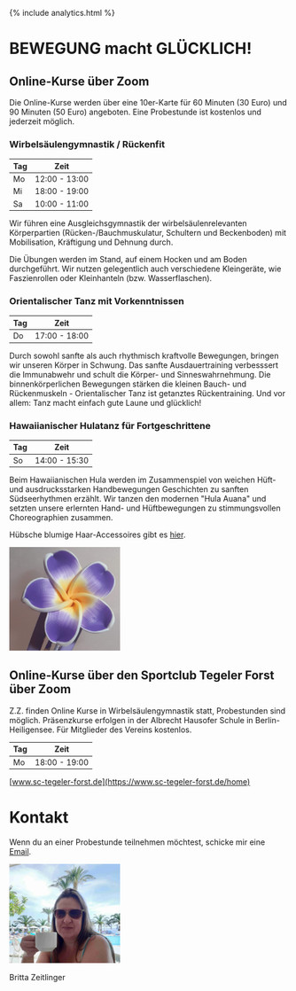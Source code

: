 {% include analytics.html %}

# BEWEGUNG macht GLÜCKLICH!

## Online-Kurse über Zoom

Die Online-Kurse werden über eine 10er-Karte für 60 Minuten (30 Euro) und 90 Minuten (50 Euro) angeboten. Eine Probestunde ist kostenlos und jederzeit möglich.

### Wirbelsäulengymnastik / Rückenfit


| Tag           | Zeit          |
| ------------- | ------------- |
| Mo            | 12:00 - 13:00 |
| Mi            | 18:00 - 19:00 |
| Sa            | 10:00 - 11:00 |


Wir führen eine Ausgleichsgymnastik der wirbelsäulenrelevanten Körperpartien (Rücken-/Bauchmuskulatur, Schultern und Beckenboden) mit
Mobilisation, Kräftigung und Dehnung durch.

Die Übungen werden im Stand, auf einem Hocken und am Boden durchgeführt. Wir nutzen gelegentlich auch verschiedene Kleingeräte,
wie Faszienrollen oder Kleinhanteln (bzw. Wasserflaschen).


### Orientalischer Tanz mit Vorkenntnissen

| Tag           | Zeit          |
| ------------- | ------------- |
| Do            | 17:00 - 18:00 |

Durch sowohl sanfte als auch rhythmisch kraftvolle Bewegungen, bringen wir unseren Körper in Schwung. Das sanfte Ausdauertraining verbesssert die Immunabwehr und schult die Körper- und Sinneswahrnehmung. Die binnenkörperlichen Bewegungen stärken die kleinen Bauch- und Rückenmuskeln - Orientalischer Tanz ist getanztes Rückentraining. Und vor allem: Tanz macht einfach gute Laune und glücklich!


### Hawaiianischer Hulatanz für Fortgeschrittene


| Tag           | Zeit          |
| ------------- | ------------- |
| So            | 14:00 - 15:30 |

Beim Hawaiianischen Hula werden im Zusammenspiel von weichen Hüft- und ausdrucksstarken Handbewegungen Geschichten zu sanften Südseerhythmen erzählt. Wir tanzen den modernen "Hula Auana" und setzten unsere erlernten Hand- und Hüftbewegungen zu stimmungsvollen Choreographien zusammen.

Hübsche blumige Haar-Accessoires gibt es [hier](https://www.etsy.com/de/shop/LovelyHawaiiJewelry).

<img src="assets/spange.jpg" style="max-width:100%;" width="200">



## Online-Kurse über den Sportclub Tegeler Forst über Zoom

Z.Z. finden Online Kurse in Wirbelsäulengymnastik statt, Probestunden sind möglich. Präsenzkurse erfolgen in der Albrecht Hausofer Schule in Berlin-Heiligensee. Für Mitglieder des Vereins kostenlos.

| Tag           | Zeit          |
| ------------- | ------------- |
|Mo             | 18:00 - 19:00 | 

[www.sc-tegeler-forst.de](https://www.sc-tegeler-forst.de/home)


# Kontakt

Wenn du an einer Probestunde teilnehmen möchtest, schicke mir eine [Email](mailto:britta@zeitlinger.de?subject=Kurse).

<img src="assets/britta.jpg" width="200"> 

Britta Zeitlinger


